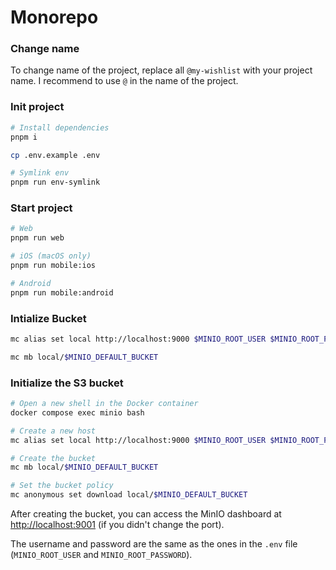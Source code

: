 # Monorepo

### Change name

To change name of the project, replace all `@my-wishlist` with your project name. I recommend to use `@` in the name of the project.

### Init project

```bash
# Install dependencies
pnpm i

cp .env.example .env

# Symlink env
pnpm run env-symlink
```

### Start project

```bash
# Web
pnpm run web

# iOS (macOS only)
pnpm run mobile:ios

# Android
pnpm run mobile:android
```

### Intialize Bucket

```bash
mc alias set local http://localhost:9000 $MINIO_ROOT_USER $MINIO_ROOT_PASSWORD

mc mb local/$MINIO_DEFAULT_BUCKET
```

### Initialize the S3 bucket

```bash
# Open a new shell in the Docker container
docker compose exec minio bash

# Create a new host
mc alias set local http://localhost:9000 $MINIO_ROOT_USER $MINIO_ROOT_PASSWORD

# Create the bucket
mc mb local/$MINIO_DEFAULT_BUCKET

# Set the bucket policy
mc anonymous set download local/$MINIO_DEFAULT_BUCKET
```

After creating the bucket, you can access the MinIO dashboard at [http://localhost:9001](http://localhost:9001) (if you didn't change the port).

The username and password are the same as the ones in the `.env` file (`MINIO_ROOT_USER` and `MINIO_ROOT_PASSWORD`).
